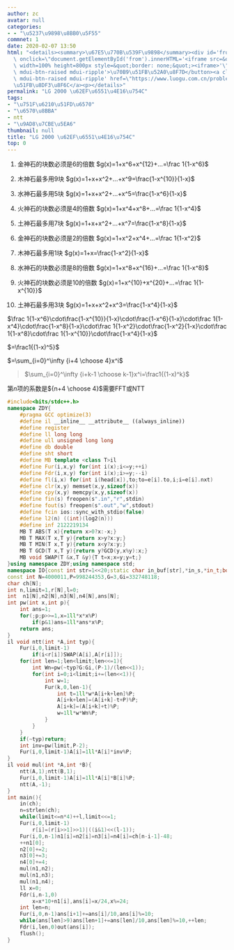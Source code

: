 ```yaml
---
author: zc
avatar: null
categories:
- - "\u5237\u9898\u8BB0\u5F55"
commnet: 1
date: 2020-02-07 13:50
html: "<details><summary>\u67E5\u770B\u539F\u9898</summary><div id='from'></div><p><button\
  \ onclick=\"document.getElementById('from').innerHTML='<iframe src=&quot;https://www.luogu.com.cn/problem/P2000&quot;\
  \ width=100% height=800px style=&quot;border: none;&quot;><iframe>'\" class='mdui-btn\
  \ mdui-btn-raised mdui-ripple'>\u70B9\u51FB\u52A0\u8F7D</button><a class='mdui-btn\
  \ mdui-btn-raised mdui-ripple' href=\"https://www.luogu.com.cn/problem/P2000\" target='_blank'>\u70B9\
  \u51FB\u8DF3\u8F6C</a><p></details>"
permalink: "LG 2000 \u62EF\u6551\u4E16\u754C"
tags:
- "\u751F\u6210\u51FD\u6570"
- "\u6570\u8BBA"
- ntt
- "\u9AD8\u7CBE\u5EA6"
thumbnail: null
title: "LG 2000 \u62EF\u6551\u4E16\u754C"
top: 0
---
```

1. 金神石的块数必须是6的倍数
   $g(x)=1+x^6+x^{12}+...=\frac 1{1-x^6}$
2. 木神石最多用9块
   $g(x)=1+x+x^2+...+x^9=\frac{1-x^{10}}{1-x}$
3. 水神石最多用5块
   $g(x)=1+x+x^2+...+x^5=\frac{1-x^6}{1-x}$
4. 火神石的块数必须是4的倍数
   $g(x)=1+x^4+x^8+...=\frac 1{1-x^4}$
5. 土神石最多用7块
   $g(x)=1+x+x^2+...+x^7=\frac{1-x^8}{1-x}$

6. 金神石的块数必须是2的倍数
   $g(x)=1+x^2+x^4+...=\frac 1{1-x^2}$
7. 木神石最多用1块
   $g(x)=1+x=\frac{1-x^2}{1-x}$
8. 水神石的块数必须是8的倍数
   $g(x)=1+x^8+x^{16}+...=\frac 1{1-x^8}$
9. 火神石的块数必须是10的倍数
   $g(x)=1+x^{10}+x^{20}+...=\frac 1{1-x^{10}}$
10. 土神石最多用3块
    $g(x)=1+x+x^2+x^3=\frac{1-x^4}{1-x}$

$\frac 1{1-x^6}\cdot\frac{1-x^{10}}{1-x}\cdot\frac{1-x^6}{1-x}\cdot\frac 1{1-x^4}\cdot\frac{1-x^8}{1-x}\cdot\frac 1{1-x^2}\cdot\frac{1-x^2}{1-x}\cdot\frac 1{1-x^8}\cdot\frac 1{1-x^{10}}\cdot\frac{1-x^4}{1-x}$

$=\frac1{(1-x)^5}$

$=\sum_{i=0}^\infty {i+4 \choose 4}x^i$

> $\sum_{i=0}^\infty {i+k-1 \choose k-1}x^i=\frac1{(1-x)^k}$

第$n$项的系数是${n+4 \choose 4}$需要FFT或NTT
```cpp
#include<bits/stdc++.h>
namespace ZDY{
    #pragma GCC optimize(3)
    #define il __inline__ __attribute__ ((always_inline))
    #define register
    #define ll long long
    #define ull unsigned long long
    #define db double
    #define sht short
    #define MB template <class T>il
    #define Fur(i,x,y) for(int i(x);i<=y;++i)
    #define Fdr(i,x,y) for(int i(x);i>=y;--i)
    #define fl(i,x) for(int i(head[x]),to;to=e[i].to,i;i=e[i].nxt)
    #define clr(x,y) memset(x,y,sizeof(x))
    #define cpy(x,y) memcpy(x,y,sizeof(x))
    #define fin(s) freopen(s".in","r",stdin)
    #define fout(s) freopen(s".out","w",stdout)
    #define fcin ios::sync_with_stdio(false)
    #define l2(n) ((int)(log2(n)))
    #define inf 2122219134
    MB T ABS(T x){return x>0?x:-x;}
    MB T MAX(T x,T y){return x>y?x:y;}
    MB T MIN(T x,T y){return x<y?x:y;}
    MB T GCD(T x,T y){return y?GCD(y,x%y):x;}
    MB void SWAP(T &x,T &y){T t=x;x=y;y=t;}
}using namespace ZDY;using namespace std;
namespace IO{const int str=1<<20;static char in_buf[str],*in_s,*in_t;bool __=0;il char gc(){return (in_s==in_t)&&(in_t=(in_s=in_buf)+fread(in_buf,1,str,stdin)),in_s==in_t?__=1,EOF:*in_s++;}il void in(string &ch){ch.clear();if(__)return;char c;while((c=gc())!=EOF&&isspace(c));if(c==EOF){__=1;return;}ch+=c;while((c=gc())!=EOF&&!isspace(c))ch+=c;if(c==EOF)__=1;}il void in(char &ch){if(__)return;char c;while((c=gc())!=EOF&&isspace(c));if(c==EOF)__=1;else ch=c;}il void in(char *ch){*ch='\0';if(__)return;char c;while((c=gc())!=EOF&&isspace(c));if(c==EOF){__=1;return;}*ch=c;ch++;while((c=gc())!=EOF&&!isspace(c))*ch=c,ch++;if(c==EOF)__=1;*ch='\0';}template<typename T>il void in(T &x){if(__)return;char c=gc();bool f=0;while(c!=EOF&&(c<'0'||c>'9'))f^=(c=='-'),c=gc();if(c==EOF){__=1;return;}x=0;while(c!=EOF&&'0'<=c&&c<='9')x=x*10+c-48,c=gc();if(c==EOF)__=1;if(f)x=-x;}template<typename T,typename ... arr>il void in(T &x,arr & ... y){in(x),in(y...);}const char ln='\n';static char out_buf[str],*out_s=out_buf,*out_t=out_buf+str;il void flush(){fwrite(out_buf,1,out_s-out_buf,stdout);out_s=out_buf;}il void pt(char c){(out_s==out_t)?(fwrite(out_s=out_buf,1,str,stdout),*out_s++=c):(*out_s++=c);}il void out(const char* s){while(*s)pt(*s++);}il void out(char* s){while(*s)pt(*s++);}il void out(char c){pt(c);}il void out(string s){for(int i=0;s[i];i++)pt(s[i]);}template<typename T>il void out(T x){if(!x){pt('0');return;}if(x<0)pt('-'),x=-x;char a[50],t=0;while(x)a[t++]=x%10,x/= 10;while(t--)pt(a[t]+'0');}template<typename T,typename ... arr>il void out(T x,arr & ... y){out(x),out(y...);}}using namespace IO;
const int N=4000011,P=998244353,G=3,Gi=332748118;
char ch[N];
int n,limit=1,r[N],l=0;
int  n1[N],n2[N],n3[N],n4[N],ans[N];
int pw(int x,int p){
    int ans=1;
    for(;p;p>>=1,x=1ll*x*x%P)
        if(p&1)ans=1ll*ans*x%P;
    return ans;
}
il void ntt(int *A,int typ){
    Fur(i,0,limit-1)
        if(i<r[i])SWAP(A[i],A[r[i]]);
    for(int len=1;len<limit;len<<=1){
        int Wn=pw(~typ?G:Gi,(P-1)/(len<<1));
        for(int i=0;i<limit;i+=(len<<1)){
            int w=1;
            Fur(k,0,len-1){
                int t=1ll*w*A[i+k+len]%P;
                A[i+k+len]=(A[i+k]-t+P)%P;
                A[i+k]=(A[i+k]+t)%P;
                w=1ll*w*Wn%P;
            }
        }
    }
    if(~typ)return;
    int inv=pw(limit,P-2);
    Fur(i,0,limit-1)A[i]=1ll*A[i]*inv%P;
}
il void mul(int *A,int *B){
    ntt(A,1);ntt(B,1);
    Fur(i,0,limit-1)A[i]=1ll*A[i]*B[i]%P;
    ntt(A,-1);
}
int main(){
    in(ch);
    n=strlen(ch);
    while(limit<=n*4)++l,limit<<=1;
    Fur(i,0,limit-1)
        r[i]=(r[i>>1]>>1)|((i&1)<<(l-1));
    Fur(i,0,n-1)n1[i]=n2[i]=n3[i]=n4[i]=ch[n-i-1]-48;
    ++n1[0];
    n2[0]+=2;
    n3[0]+=3;
    n4[0]+=4;
    mul(n1,n2);
    mul(n1,n3);
    mul(n1,n4);
    ll x=0;
    Fdr(i,n-1,0)
        x=x*10+n1[i],ans[i]=x/24,x%=24;
    int len=n;
    Fur(i,0,n-1)ans[i+1]+=ans[i]/10,ans[i]%=10;
    while(ans[len]>9)ans[len+1]+=ans[len]/10,ans[len]%=10,++len;
    Fdr(i,len,0)out(ans[i]);
    flush();
}
```
